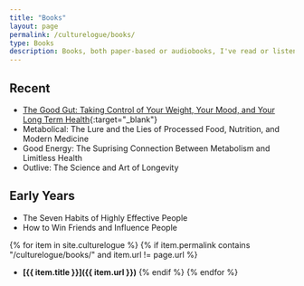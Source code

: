 ```yaml
---
title: "Books"
layout: page
permalink: /culturelogue/books/
type: Books
description: Books, both paper-based or audiobooks, I've read or listenened to or are in the queue.
---
```


## Recent

- [The Good Gut: Taking Control of Your Weight, Your Mood, and Your Long Term Health](https://www.barnesandnoble.com/w/the-good-gut-justin-sonnenburg/1120625403){:target="_blank"}
- Metabolical: The Lure and the Lies of Processed Food, Nutrition, and Modern Medicine
- Good Energy: The Suprising Connection Between Metabolism and Limitless Health
- Outlive: The Science and Art of Longevity

## Early Years

- The Seven Habits of Highly Effective People
- How to Win Friends and Influence People
  
{% for item in site.culturelogue %}
{% if item.permalink contains "/culturelogue/books/" and item.url != page.url %}
- **[{{ item.title }}]({{ item.url }})**
{% endif %}
{% endfor %}
